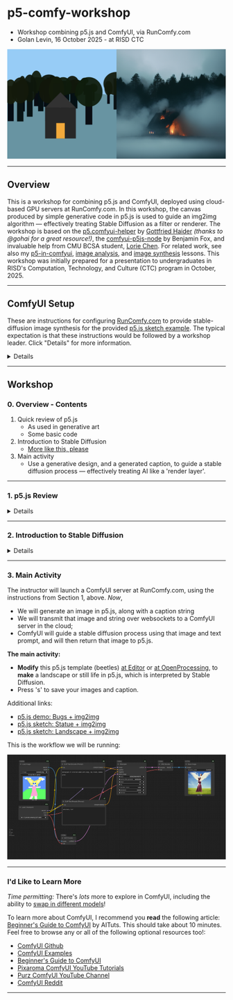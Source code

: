 # p5-comfy-workshop

* Workshop combining p5.js and ComfyUI, via RunComfy.com
* Golan Levin, 16 October 2025 - at RISD CTC

![spoiler!](img/screenshot.png)

---

## Overview

This is a workshop for combining p5.js and ComfyUI, deployed using cloud-based GPU servers at RunComfy.com. In this workshop, the canvas produced by simple generative code in p5.js is used to guide an img2img algorithm — effectively treating Stable Diffusion as a filter or renderer. The workshop is based on the [p5.comfyui-helper](https://github.com/gohai/p5.comfyui-helper) by [Gottfried Haider](https://github.com/gohai) *(thanks to @gohai for a great resource!)*, the [comfyui-p5js-node](https://github.com/tracerstar/comfyui-p5js-node) by Benjamin Fox, and invaluable help from CMU BCSA student, [Lorie Chen](https://github.com/ylchen333/p5.comfyui-helper/tree/main?tab=readme-ov-file). For related work, see also my [p5-in-comfyui](https://github.com/golanlevin/p5-in-comfyui), [image analysis](https://github.com/golanlevin/60-212/tree/main/lectures/comfy/image_analysis), and [image synthesis](https://github.com/golanlevin/60-212/tree/main/lectures/comfy/image_synthesis) lessons. This workshop was initially prepared for a presentation to undergraduates in RISD's Computation, Technology, and Culture (CTC) program in October, 2025. 

---

## ComfyUI Setup 

These are instructions for configuring [RunComfy.com](https://www.runcomfy.com/) to provide stable-diffusion image synthesis for the provided [p5.js sketch example](https://editor.p5js.org/golan/sketches/hDteUa1V_). The typical expectation is that these instructions would be followed by a workshop leader. Click "Details" for more information. 

<details>

* **Make** an account at RunComfy.com if you don't already have one. The free "Hobby" trial offers a few credits, but you will likely need to **load** up your account with a few bucks to get real work done. 
* **Go** to [https://www.runcomfy.com/comfyui-workflows](https://www.runcomfy.com/comfyui-workflows).
* **Select** the *ComfyUI-NodesLoaded* workflow; then *Launch & Build* a Medium machine ($0.99/hour), and click *Launch*. **Hold on**; it will take 3-5 minutes to spin up a server.
* **Go** to the "**C**" menu in the upper left and select ⚙️ Settings. This will open a Settings control panel interface. 
* Under Settings→Comfy→Dev Mode, **enable** Dev Mode ("Enable dev mode options (API save, etc.)"), by turning the switch to ON (blue).
* Under Settings→Lite Graph→Node (scroll down), **set** "Node ID badge mode" to “Show All”.
* **Test** the network by clicking ▶️ Run. After a few seconds (it's loading models), it should generate a purple bottle image.
* (This isn't critical but) **Drag** [this workflow image](comfy/workflow_img2img_image.png) or [this workflow json file](comfy/workflow_img2img_api.json) into the RunComfy window. You should be able now to run the exact workflow that we will use from p5.js.
* **Copy** the URL for the active RunComfy server from your browser window. It should look something like "https://www.runcomfy.com/comfyui/94de82a2-9ac3-4147-b3f4-3652c15d7d96/servers/eae46885-0d2b-4555-9a3c-27263c7a56ab".
	* If you prefer the old-style (2024) ComfyUI interface, go to Settings→Menu - Disabled.
	* If you need to export a new workflow for the p5 sketch, be sure to save the workflow with: *Save (API Format)*.
* **Go** to the demonstration p5.js app (beetles) [at Editor](https://editor.p5js.org/golan/sketches/hDteUa1V_) or [at OpenProcessing](https://openprocessing.org/sketch/2761003). **Paste** the RunComfy server URL into the code for the variable, `const RunComfyURL = `, so that the sketch can find your server. 
* **Run** the demonstration sketch; you should see a still life of some beetles.
* Don't forget to **stop** the server once you're done, by pressing the ⏹️ stop button.

</details>

---

## Workshop

### 0. Overview - Contents

1. Quick review of p5.js
 	* As used in generative art
 	* Some basic code
2. Introduction to Stable Diffusion
	* [More like this, please](https://github.com/golanlevin/lectures/blob/master/lecture_cnns_and_gans/more-like-this-please.md)
3. Main activity
	* Use a generative design, and a generated caption, to guide a stable diffusion process — effectively treating AI like a 'render layer'. 

---

### 1. p5.js Review

<details>

* How some artists are using p5.js for generative art ("more like this please"):
  * [Forecast](https://www.fxhash.xyz/project/forecast) by [Amy Goodchild](https://www.amygoodchild.com/about)
  * [*nth culture*](https://deca.art/collection/nth-culture-by-fingacode) by [Junior Ngoma](https://www.youtube.com/watch?v=2Lero3In5uc) (Fingacode)
  * [*Memories of Qilin*](https://www.artblocks.io/collection/memories-of-qilin-by-emily-xie) by [Emily Xie](https://emilyxie.art/about)
  * [*Fragments of an Infinite Field*](https://www.artblocks.io/collection/fragments-of-an-infinite-field-by-monica-rizzolli) by [Monica Rizzolli](https://monicarizzolli.io/)
  * [*Take Wing*](https://www.fxhash.xyz/project/take-wing) by [Melissa Wiederrecht](https://melissawiederrecht.com/about)
  * [*Turner Light*](https://www.fxhash.xyz/generative/slug/turner-light) by [Aluan Wang](https://aluanwang.com/)
* Introduction to some simple code structures for generativity
  * [The problem](https://editor.p5js.org/golan/sketches/q5z3EFQ31)
  * [Generate with a very low `frameRate()`](https://editor.p5js.org/golan/sketches/xkcseJy0d)
  * [Click to Generate using `redraw()`](https://editor.p5js.org/golan/sketches/njx4cWSRf)
  * [Click to Generate using `randomSeed()`](https://editor.p5js.org/golan/sketches/HmynAX3EA)
* Review of [slider UI elements](https://editor.p5js.org/golan/sketches/f0RthyKYM)
* Review of randomness: 
 	* random numbers within a range
 	* random events with low probability.
 	* *(time permitting)* `randomGaussian()` 
* Review of [string assembly](https://editor.p5js.org/golan/sketches/PP_Emgakj)
* Review of [knowing where things are](https://editor.p5js.org/golan/sketches/JFlu4PaxE)
* **Activity**: *Generative Landscape* (30 minutes):
	* **Create** an account at the [p5.js editor](https://editor.p5js.org/), if you don't already have one.
	* In a 512x512 pixel canvas, **create** a p5.js program that generates an ***extremely extremely extremely SIMPLE*** abstract "landscape," governed by some randomness. Populate your landscape with features that are suitable for your concept: trees, buildings, vehicles, animals, people, trash, seaweed, volcanoes, craters, zombies, etc. *You don't have much time, so keep your design extremely schematic.*
	* Have your sketch generate a simple **caption** for your landscape, as well. Your sketch should generate a new landscape (and caption) each time the user clicks. If possible, have properties of your landscape be reflected in the caption.
	* **Consider**: foreground, middle-ground, and background layers; natural and human-made features; utopia, dystopia; heaven, hell; outside (exterior) scenes, vs. interior ones.
	* **Possible variation**: Populate your landscape with one or more of the “three verticals” (people, trees, and buildings): according to Jungian psychology, these are the defining psychological features of landscapes.
	* **Possible variation**: Consider the point of view: first-person (as if you were driving); train window; satellite/bird's-eye view.
	* IGNORE THIS: *(Here's a somewhat [overcomplicated example](https://editor.p5js.org/golan/sketches/Vzn7OHiwI).)*
	* Here's a basic example you could get started with: [a statue of a plinth in a park](https://editor.p5js.org/golan/sketches/0wCeQcItc). 

</details>

---

### 2. Introduction to Stable Diffusion

<details>

* [More Like This, Please](https://github.com/golanlevin/lectures/blob/master/lecture_cnns_and_gans/more-like-this-please.md) (With AI)
	* Contrasting older and newer approaches to generative art
	* Programming with examples, not instructions
* [Bare-bones Diffusion Models explanation](https://madebyoll.in/posts/dino_diffusion/) by Ollin Boer Bohan (2023)
	* *"Criteria for image generation: plausibility, proportionality, and originality"*
	* *"Image denoising solves image generation....Denoising-based generation works by iterative [pareidolia](img/pareidolia.png)."*
	* *"At each step of training, the network receives a new batch of randomly-selected noisified real images, tries its best to denoise them, checks its work against the real images, and gets a little bit better."*
* Interactive Diffusion explainer
	* [Dino-Diffusion explainer demo](https://madebyoll.in/posts/dino_diffusion/demo/) (Bohan)
	* [At openProcessing.org](https://openprocessing.org/sketch/2321795)
	* [At the editor.p5js.org](https://editor.p5js.org/golan/sketches/LeAHAOHgZ)
* **Activity**: Stable Diffusion tinkering (10-15 minutes)
	* Fiddle with the `generateInputImage()` function in the [Dino Diffusion sketch here](https://editor.p5js.org/golan/sketches/LeAHAOHgZ), seeing how you can make different graphics to guide the synthesis. (Stick to grayscale input.)

</details>

--- 

### 3. Main Activity


The instructor will launch a ComfyUI server at RunComfy.com, using the instructions from Section 1, above. *Now*, 

* We will generate an image in p5.js, along with a caption string
* We will transmit that image and string over websockets to a ComfyUI server in the cloud; 
* ComfyUI will guide a stable diffusion process using that image and text prompt, and will then return that image to p5.js. 

**The main activity:** 

* **Modify** this p5.js template (beetles) [at Editor](https://editor.p5js.org/golan/sketches/hDteUa1V_) or [at OpenProcessing](https://openprocessing.org/sketch/2761003), to **make** a landscape or still life in p5.js, which is interpreted by Stable Diffusion. 
* Press 's' to save your images and caption. 

Additional links: 

* [p5.js demo: Bugs + img2img](https://editor.p5js.org/golan/sketches/hDteUa1V_)
* [p5.js sketch: Statue + img2img](https://editor.p5js.org/golan/sketches/4Zf9cQRhS)
* [p5.js sketch: Landscape + img2img](https://editor.p5js.org/golan/sketches/mxIDsOjo0)

This is the workflow we will be running:

![comfy workflow](comfy/workflow_img2img_image.png)


---

### I'd Like to Learn More

*Time permitting:* There's *lots* more to explore in ComfyUI, including the ability to [swap in different models](https://github.com/golanlevin/60-212/tree/main/lectures/comfy/image_synthesis#using-other-stable-diffusion-models)!

To learn more about ComfyUI, I recommend you **read** the following article: [Beginner's Guide to ComfyUI](https://aituts.com/comfyui/) by AITuts. This should take about 10 minutes. Feel free to browse any or all of the following optional resources too!: 

  * [ComfyUI Github](https://github.com/comfyanonymous/ComfyUI/blob/master/README.md)
  * [ComfyUI Examples](https://github.com/comfyanonymous/ComfyUI_examples)
  * [Beginner's Guide to ComfyUI](https://stable-diffusion-art.com/comfyui/)
  * [Pixaroma ComfyUI YouTube Tutorials](https://www.youtube.com/playlist?list=PL-pohOSaL8P9kLZP8tQ1K1QWdZEgwiBM0)
  * [Purz ComfyUI YouTube Channel](https://www.youtube.com/@PurzBeats)
  * [ComfyUI Reddit](https://www.reddit.com/r/comfyui/)

---